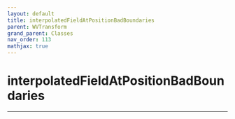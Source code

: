 ```yaml
---
layout: default
title: interpolatedFieldAtPositionBadBoundaries
parent: WVTransform
grand_parent: Classes
nav_order: 113
mathjax: true
---
```


#  interpolatedFieldAtPositionBadBoundaries




---

